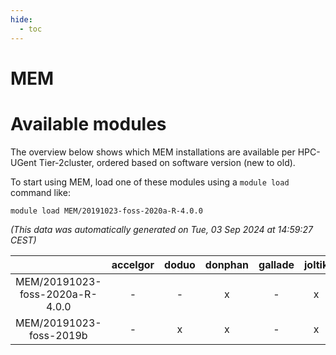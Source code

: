 ```yaml
---
hide:
  - toc
---
```


MEM
===

# Available modules


The overview below shows which MEM installations are available per HPC-UGent Tier-2cluster, ordered based on software version (new to old).

To start using MEM, load one of these modules using a `module load` command like:

```shell
module load MEM/20191023-foss-2020a-R-4.0.0
```

*(This data was automatically generated on Tue, 03 Sep 2024 at 14:59:27 CEST)*  

| |accelgor|doduo|donphan|gallade|joltik|shinx|skitty|
| :---: | :---: | :---: | :---: | :---: | :---: | :---: | :---: |
|MEM/20191023-foss-2020a-R-4.0.0|-|-|x|-|x|-|-|
|MEM/20191023-foss-2019b|-|x|x|-|x|-|-|
